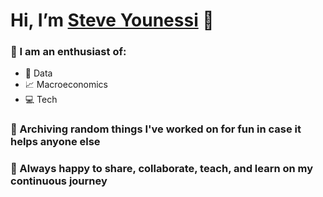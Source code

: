 # Hi, I’m [Steve Younessi](https://github.com/styounessi/) 👋
### 👀 I am an enthusiast of:
- 💾 Data
- 📈 Macroeconomics
- 💻 Tech

### 💞️ Archiving random things I've worked on for fun in case it helps anyone else
### 🤝 Always happy to share, collaborate, teach, and learn on my continuous journey
